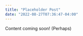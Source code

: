 ```yaml
---
title: "Placeholder Post"
date: "2022-08-27T07:36:47-04:00"
---
```


Content coming soon! (Perhaps)
